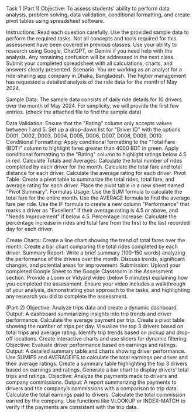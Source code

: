 Task 1
(Part 1) Objective: To assess students' ability to perform data analysis, problem solving, data validation, conditional formatting, and create pivot tables using spreadsheet software.

Instructions:
Read each question carefully.
Use the provided sample data to perform the required tasks.
Not all concepts and tools required for this assessment have been covered in previous classes. Use your ability to research using Google, ChatGPT, or Gemini if you need help with the analysis.
Any remaining confusion will be addressed in the next class.
Submit your completed spreadsheet with all calculations, charts, and answers clearly presented.
Scenario: You are working as an analyst for a ride-sharing app company in Dhaka, Bangladesh. The higher management has requested a detailed analysis of the ride data for the month of May 2024.

Sample Data: The sample data consists of daily ride details for 10 drivers over the month of May 2024. For simplicity, we will provide the first few entries. (check the attached file to find the sample data)

Data Validation:
Ensure that the "Rating" column only accepts values between 1 and 5.
Set up a drop-down list for "Driver ID" with the options D001, D002, D003, D004, D005, D006, D007, D008, D009, D010.
Conditional Formatting:
Apply conditional formatting to the "Total Fare (BDT)" column to highlight fares greater than 4000 BDT in green.
Apply conditional formatting to the "Rating" column to highlight ratings below 4.5 in red.
Calculate Totals and Averages:
Calculate the total number of rides completed by each driver for the month.
Calculate the total fare and total distance for each driver.
Calculate the average rating for each driver.
Pivot Table:
Create a pivot table to summarize the total rides, total fare, and average rating for each driver.
Place the pivot table in a new sheet named "Pivot Summary".
Formulas Usage:
Use the SUM formula to calculate the total fare for the entire month.
Use the AVERAGE formula to find the average fare per ride.
Use the IF formula to create a new column "Performance" that marks a driver as "Excellent" if their average rating is 4.5 or above, and "Needs Improvement" if below 4.5.
Percentage Increase: Calculate the percentage increase in rides and total fare from the first to the last recorded day for each driver.

Create Charts:
Create a line chart showing the trend of total fares over the month.
Create a bar chart comparing the total rides completed by each driver.
Summary Report:
Write a brief summary (100-150 words) analyzing the performance of the drivers over the month.
Discuss trends, significant changes, and potential areas for improvement.
Submission:
Upload your completed Google Sheet to the Google Classroom in the Assessment section.
Provide a Loom or Vidyard video (below 5 minutes) explaining how you completed the assessment.
Ensure your video includes a walkthrough of your analysis, demonstrating your approach to the tasks, and highlighting any research you did to complete the assessment.



(Part-2) Objective: Analyze trips data and create a dynamic dashboard.
Output: A dashboard summarizing insights into trip trends and driver performance.
Calculate the average payment per trip.
Create a pivot table showing the number of trips per day.
Visualize the top 3 drivers based on total trips and average rating.
Identify trip trends based on pickup and drop-off locations.
Create interactive charts and use slicers for dynamic filtering.
Objective: Evaluate driver performance based on earnings and ratings.
Output: A detailed summary table and charts showing driver performance.
Use SUMIFS and AVERAGEIFS to calculate the total earnings per driver and their average ratings.
Create a summary table highlighting the top 3 drivers based on earnings and ratings.
Generate a bar chart to display drivers’ total trips and ratings.
Objective: Analyze the payments made to drivers and company commissions.
Output: A report summarizing the payments to drivers and the company’s commissions with a comparison to trip data.
Calculate the total earnings paid to drivers.
Calculate the total commission earned by the company.
Use functions like VLOOKUP or INDEX-MATCH to verify if the payments are consistent with the trip data.
